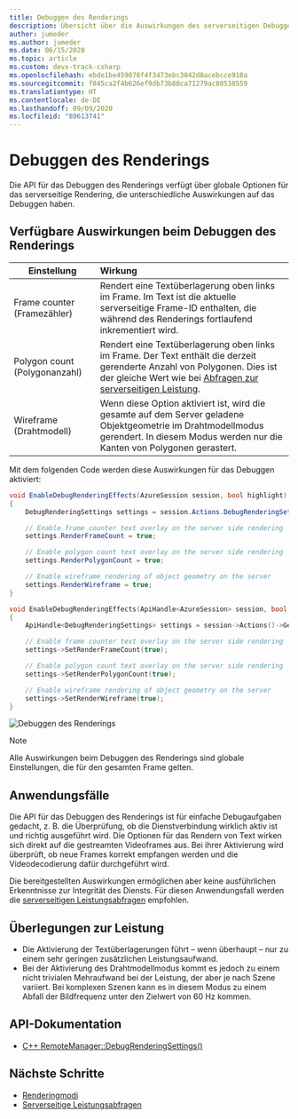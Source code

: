 ```yaml
---
title: Debuggen des Renderings
description: Übersicht über die Auswirkungen des serverseitigen Debuggens des Renderings
author: jumeder
ms.author: jumeder
ms.date: 06/15/2020
ms.topic: article
ms.custom: devx-track-csharp
ms.openlocfilehash: ebde1be459078f4f3473ebc3042d8acebcce910a
ms.sourcegitcommit: f845ca2f4b626ef9db73b88ca71279ac80538559
ms.translationtype: HT
ms.contentlocale: de-DE
ms.lasthandoff: 09/09/2020
ms.locfileid: "89613741"
---
```

# <a name="debug-rendering"></a>Debuggen des Renderings

Die API für das Debuggen des Renderings verfügt über globale Optionen für das serverseitige Rendering, die unterschiedliche Auswirkungen auf das Debuggen haben.

## <a name="available-debug-rendering-effects"></a>Verfügbare Auswirkungen beim Debuggen des Renderings

|Einstellung                          | Wirkung                               |
|---------------------------------|:-------------------------------------|
|Frame counter (Framezähler)                    | Rendert eine Textüberlagerung oben links im Frame. Im Text ist die aktuelle serverseitige Frame-ID enthalten, die während des Renderings fortlaufend inkrementiert wird. |
|Polygon count (Polygonanzahl)                    | Rendert eine Textüberlagerung oben links im Frame. Der Text enthält die derzeit gerenderte Anzahl von Polygonen. Dies ist der gleiche Wert wie bei [Abfragen zur serverseitigen Leistung](performance-queries.md).| 
|Wireframe (Drahtmodell)                        | Wenn diese Option aktiviert ist, wird die gesamte auf dem Server geladene Objektgeometrie im Drahtmodellmodus gerendert. In diesem Modus werden nur die Kanten von Polygonen gerastert. |

Mit dem folgenden Code werden diese Auswirkungen für das Debuggen aktiviert:

```cs
void EnableDebugRenderingEffects(AzureSession session, bool highlight)
{
    DebugRenderingSettings settings = session.Actions.DebugRenderingSettings;

    // Enable frame counter text overlay on the server side rendering
    settings.RenderFrameCount = true;

    // Enable polygon count text overlay on the server side rendering
    settings.RenderPolygonCount = true;

    // Enable wireframe rendering of object geometry on the server
    settings.RenderWireframe = true;
}
```

```cpp
void EnableDebugRenderingEffects(ApiHandle<AzureSession> session, bool highlight)
{
    ApiHandle<DebugRenderingSettings> settings = session->Actions()->GetDebugRenderingSettings();

    // Enable frame counter text overlay on the server side rendering
    settings->SetRenderFrameCount(true);

    // Enable polygon count text overlay on the server side rendering
    settings->SetRenderPolygonCount(true);

    // Enable wireframe rendering of object geometry on the server
    settings->SetRenderWireframe(true);
}
```

![Debuggen des Renderings](./media/debug-rendering.png)

> [!NOTE]
> Alle Auswirkungen beim Debuggen des Renderings sind globale Einstellungen, die für den gesamten Frame gelten.

## <a name="use-cases"></a>Anwendungsfälle

Die API für das Debuggen des Renderings ist für einfache Debugaufgaben gedacht, z. B. die Überprüfung, ob die Dienstverbindung wirklich aktiv ist und richtig ausgeführt wird. Die Optionen für das Rendern von Text wirken sich direkt auf die gestreamten Videoframes aus. Bei ihrer Aktivierung wird überprüft, ob neue Frames korrekt empfangen werden und die Videodecodierung dafür durchgeführt wird.

Die bereitgestellten Auswirkungen ermöglichen aber keine ausführlichen Erkenntnisse zur Integrität des Diensts. Für diesen Anwendungsfall werden die [serverseitigen Leistungsabfragen](performance-queries.md) empfohlen.

## <a name="performance-considerations"></a>Überlegungen zur Leistung

* Die Aktivierung der Textüberlagerungen führt – wenn überhaupt – nur zu einem sehr geringen zusätzlichen Leistungsaufwand.
* Bei der Aktivierung des Drahtmodellmodus kommt es jedoch zu einem nicht trivialen Mehraufwand bei der Leistung, der aber je nach Szene variiert. Bei komplexen Szenen kann es in diesem Modus zu einem Abfall der Bildfrequenz unter den Zielwert von 60 Hz kommen.

## <a name="api-documentation"></a>API-Dokumentation

* [C++ RemoteManager::DebugRenderingSettings()](https://docs.microsoft.com/cpp/api/remote-rendering/remotemanager#debugrenderingsettings)

## <a name="next-steps"></a>Nächste Schritte

* [Renderingmodi](../../concepts/rendering-modes.md)
* [Serverseitige Leistungsabfragen](performance-queries.md)
